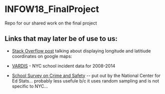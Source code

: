 # INFOW18_FinalProject
Repo for our shared work on the final project

## Links that may later be of use to us:

* [Stack Overflow post](http://stackoverflow.com/questions/1801732/how-do-i-link-to-google-maps-with-a-particular-longitude-and-latitude) talking about displaying longitude and latitiude coordinates on google maps:

* [VARDIS](http://www.p12.nysed.gov/irs/school_safety/school_safety_data_reporting.html) - NYC school incident data for 2008-2014

* [School Survey on Crime and Safety](http://nces.ed.gov/surveys/ssocs/data_products.asp) -- put out by the National Center for Ed Stats... probably less usefule b/c it uses random sampling and is not specific to NYC... 

